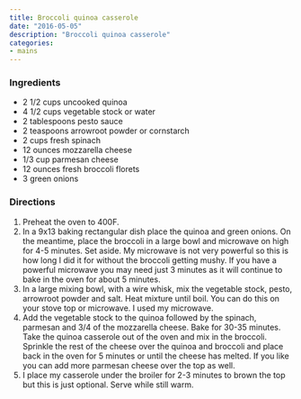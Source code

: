 ```yaml
---
title: Broccoli quinoa casserole
date: "2016-05-05"
description: "Broccoli quinoa casserole"
categories:
- mains
---
```


### Ingredients
- 2 1/2 cups uncooked quinoa
- 4 1/2 cups vegetable stock or water
- 2 tablespoons pesto sauce
- 2 teaspoons arrowroot powder or cornstarch
- 2 cups fresh spinach
- 12 ounces mozzarella cheese
- 1/3 cup parmesan cheese
- 12 ounces fresh broccoli florets
- 3 green onions

### Directions
1. Preheat the oven to 400F.
2. In a 9x13 baking rectangular dish place the quinoa and green onions. On the meantime, place the broccoli in a large bowl and microwave on high for 4-5 minutes. Set aside. My microwave is not  very powerful so this is how long I did it for without the broccoli getting mushy. If you have a powerful microwave you may need just 3 minutes as it will continue to bake in the oven for about 5 minutes.
3. In a large mixing bowl, with a wire whisk, mix the vegetable stock, pesto, arrowroot powder and salt. Heat mixture until boil. You can do this on your stove top or microwave. I used my microwave.
4. Add the vegetable stock to the quinoa followed by the spinach, parmesan and 3/4 of the mozzarella cheese. Bake for 30-35 minutes. Take the quinoa casserole out of the oven and mix in the broccoli. Sprinkle the rest of the cheese over the quinoa and broccoli and place back in the oven for 5 minutes or until the cheese has melted. If you like you can add more parmesan cheese over the top as well.
5. I place my casserole under the broiler for 2-3 minutes to brown the top but this is just optional. Serve while still warm.
